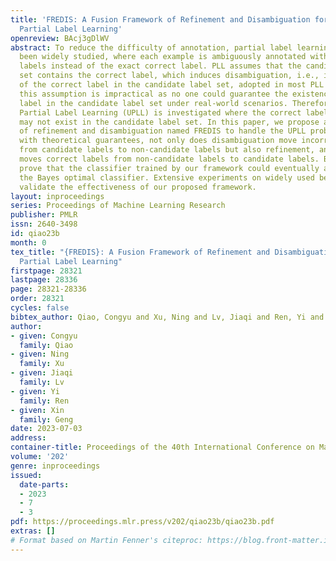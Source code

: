 ```yaml
---
title: 'FREDIS: A Fusion Framework of Refinement and Disambiguation for Unreliable
  Partial Label Learning'
openreview: BAcj3gDlWV
abstract: To reduce the difficulty of annotation, partial label learning (PLL) has
  been widely studied, where each example is ambiguously annotated with a set of candidate
  labels instead of the exact correct label. PLL assumes that the candidate label
  set contains the correct label, which induces disambiguation, i.e., identification
  of the correct label in the candidate label set, adopted in most PLL methods. However,
  this assumption is impractical as no one could guarantee the existence of the correct
  label in the candidate label set under real-world scenarios. Therefore, Unreliable
  Partial Label Learning (UPLL) is investigated where the correct label of each example
  may not exist in the candidate label set. In this paper, we propose a fusion framework
  of refinement and disambiguation named FREDIS to handle the UPLL problem. Specifically,
  with theoretical guarantees, not only does disambiguation move incorrect labels
  from candidate labels to non-candidate labels but also refinement, an opposite procedure,
  moves correct labels from non-candidate labels to candidate labels. Besides, we
  prove that the classifier trained by our framework could eventually approximate
  the Bayes optimal classifier. Extensive experiments on widely used benchmark datasets
  validate the effectiveness of our proposed framework.
layout: inproceedings
series: Proceedings of Machine Learning Research
publisher: PMLR
issn: 2640-3498
id: qiao23b
month: 0
tex_title: "{FREDIS}: A Fusion Framework of Refinement and Disambiguation for Unreliable
  Partial Label Learning"
firstpage: 28321
lastpage: 28336
page: 28321-28336
order: 28321
cycles: false
bibtex_author: Qiao, Congyu and Xu, Ning and Lv, Jiaqi and Ren, Yi and Geng, Xin
author:
- given: Congyu
  family: Qiao
- given: Ning
  family: Xu
- given: Jiaqi
  family: Lv
- given: Yi
  family: Ren
- given: Xin
  family: Geng
date: 2023-07-03
address: 
container-title: Proceedings of the 40th International Conference on Machine Learning
volume: '202'
genre: inproceedings
issued:
  date-parts:
  - 2023
  - 7
  - 3
pdf: https://proceedings.mlr.press/v202/qiao23b/qiao23b.pdf
extras: []
# Format based on Martin Fenner's citeproc: https://blog.front-matter.io/posts/citeproc-yaml-for-bibliographies/
---
```

